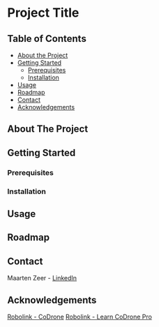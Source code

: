 # Project Title

## Table of Contents
* [About the Project](#about-the-project)
* [Getting Started](#getting-started)
  * [Prerequisites](#prerequisites)
  * [Installation](#installation)
* [Usage](#usage)
* [Roadmap](#roadmap)
* [Contact](#contact)
* [Acknowledgements](#acknowledgements)

## About The Project
## Getting Started

### Prerequisites
<!---
#### Jupyter Notebook
1. Run (Install): `conda install jupyter notebook` | `pip install jupyter notebook`
2. Run (Update): `conda update jupyter` | `pip update jupyter`
3. Run (Start @ localhost:8888): `jupyter notebook`
##### Notebook Conda (environments)
* Run: `conda install nb_conda` for adding environments to Jupyter Notebooks
-->

### Installation
<!---
#### Create virtual environments:

##### Create venv in Anaconda
1. Open `Anaconda Promt` app.
2. Run: `conda create -n cvenv [list of packages, e.g. python=3 OR leave empty]`
3. Run (Activate): `conda activate cvenv`
4. Run (Deactivate): `conda deactivate`

##### create venv with virtualenv (PyPi)
1. Run (Install): `pip install virtualenv`
2. Run (Start): `virtualenv venv`
3. Run (Activate): `source venv`/bin/activate` (mac) | `activate venv\Scripts\activate` (windows)
4. Run (Deactivate): `deactivate'

#### PyPi libraries:
##### NumPy (Numerical Python)
1. Run (Install): `pip install virtualenv`
-->

## Usage
## Roadmap
## Contact

Maarten Zeer - [LinkedIn](https://www.linkedin.com/in/maartenzeer/)

## Acknowledgements

[Robolink - CoDrone](https://www.robolink.com/codrone/)
[Robolink - Learn CoDrone Pro](https://www.robolink.com/learn-codrone-pro/)
<!---
* [Shields](https://shields.io/)
-->